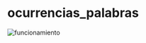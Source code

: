 # ocurrencias_palabras

![funcionamiento](https://user-images.githubusercontent.com/58127103/122334379-42f0ed00-ceff-11eb-95a6-97f18b60abcd.png)


